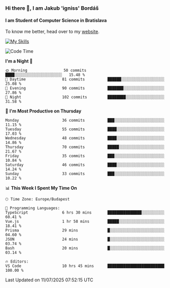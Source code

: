 ### Hi there 👋, I am Jakub 'igniss' Bordáš

#### I am Student of Computer Science in Bratislava
To know me better, head over to my [website](https://bordas.sk).

[![My Skills](https://skillicons.dev/icons?i=js,typescript,html,css,figma,svelte,vue,next,postgresql,nest,express,nodejs)](https://bordas.sk)


<!--START_SECTION:waka-->
![Code Time](http://img.shields.io/badge/Code%20Time-1%2C984%20hrs%2059%20mins-blue)

**I'm a Night 🦉** 

```text
🌞 Morning                50 commits          ████░░░░░░░░░░░░░░░░░░░░░   15.48 % 
🌆 Daytime                81 commits          ██████░░░░░░░░░░░░░░░░░░░   25.08 % 
🌃 Evening                90 commits          ███████░░░░░░░░░░░░░░░░░░   27.86 % 
🌙 Night                  102 commits         ████████░░░░░░░░░░░░░░░░░   31.58 % 
```
📅 **I'm Most Productive on Thursday** 

```text
Monday                   36 commits          ███░░░░░░░░░░░░░░░░░░░░░░   11.15 % 
Tuesday                  55 commits          ████░░░░░░░░░░░░░░░░░░░░░   17.03 % 
Wednesday                48 commits          ████░░░░░░░░░░░░░░░░░░░░░   14.86 % 
Thursday                 70 commits          █████░░░░░░░░░░░░░░░░░░░░   21.67 % 
Friday                   35 commits          ███░░░░░░░░░░░░░░░░░░░░░░   10.84 % 
Saturday                 46 commits          ████░░░░░░░░░░░░░░░░░░░░░   14.24 % 
Sunday                   33 commits          ███░░░░░░░░░░░░░░░░░░░░░░   10.22 % 
```


📊 **This Week I Spent My Time On** 

```text
🕑︎ Time Zone: Europe/Budapest

💬 Programming Languages: 
TypeScript               6 hrs 30 mins       ███████████████░░░░░░░░░░   60.41 % 
Vue.js                   1 hr 58 mins        █████░░░░░░░░░░░░░░░░░░░░   18.41 % 
Prisma                   29 mins             █░░░░░░░░░░░░░░░░░░░░░░░░   04.60 % 
JSON                     24 mins             █░░░░░░░░░░░░░░░░░░░░░░░░   03.74 % 
Bash                     20 mins             █░░░░░░░░░░░░░░░░░░░░░░░░   03.14 % 

🔥 Editors: 
VS Code                  10 hrs 45 mins      █████████████████████████   100.00 % 
```


 Last Updated on 11/07/2025 07:52:15 UTC
<!--END_SECTION:waka-->
